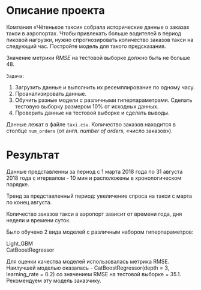 
# Описание проекта

Компания «Чётенькое такси» собрала исторические данные о заказах такси в аэропортах. Чтобы привлекать больше водителей в период пиковой нагрузки, нужно спрогнозировать количество заказов такси на следующий час. Постройте модель для такого предсказания.

Значение метрики *RMSE* на тестовой выборке должно быть не больше 48.

`Задача`:

1. Загрузить данные и выполнить их ресемплирование по одному часу.
2. Проанализировать данные.
3. Обучить разные модели с различными гиперпараметрами. Сделать тестовую выборку размером 10% от исходных данных.
4. Проверить данные на тестовой выборке и сделать выводы.


Данные лежат в файле `taxi.csv`. Количество заказов находится в столбце `num_orders` (от англ. *number of orders*, «число заказов»).

# Результат

Данные представленны за период с 1 марта 2018 года по 31 августа 2018 года с итервалом - 10 мин и расположены в хронологическом порядке.

Тренд за представленный период: увеличение спроса на такси с марта по конец августа. 

Количество заказов такси в аэропорт зависит от времени года, дня недели и времени суток.

Было обучено 2 вида моделей с различным набором гиперпараметров:

Light_GBM  
CatBoostRegressor  

Для оценки качества моделей использовалась метрика RMSE.  
Наилучшей моделью оказалась - CatBoostRegressor(depth = 3, learning_rate = 0.2) со значением RMSE на тестовой выборке = 35.1. Рекомендуем эту модель заказчику.